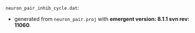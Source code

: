 `neuron_pair_inhib_cycle.dat`:
* generated from `neuron_pair.proj` with **emergent version: 8.1.1 svn rev: 11060**.